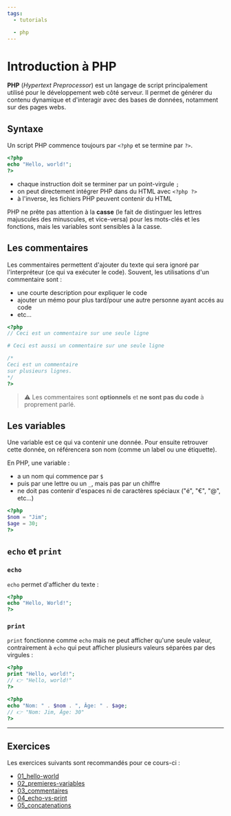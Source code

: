 ```yaml
---
tags:
  - tutorials

  - php
---
```


# Introduction à PHP

**PHP** (_Hypertext Preprocessor_) est un langage de script principalement utilisé pour le développement web côté serveur. Il permet de générer du contenu dynamique et d'interagir avec des bases de données, notamment sur des pages webs.

## Syntaxe

Un script PHP commence toujours par `<?php` et se termine par `?>`.

```php
<?php
echo "Hello, world!";
?>
```

- chaque instruction doit se terminer par un point-virgule `;`
- on peut directement intégrer PHP dans du HTML avec `<?php ?>`
- à l'inverse, les fichiers PHP peuvent contenir du HTML

PHP ne prête pas attention à la **casse** (le fait de distinguer les lettres majuscules des minuscules, et vice-versa) pour les mots-clés et les fonctions, mais les variables sont sensibles à la casse.

## Les commentaires

Les commentaires permettent d'ajouter du texte qui sera ignoré par l'interpréteur (ce qui va exécuter le code). Souvent, les utilisations d'un commentaire sont :

- une courte description pour expliquer le code
- ajouter un mémo pour plus tard/pour une autre personne ayant accés au code
- etc...

```php
<?php
// Ceci est un commentaire sur une seule ligne

# Ceci est aussi un commentaire sur une seule ligne

/*
Ceci est un commentaire
sur plusieurs lignes.
*/
?>
```

> ⚠️ Les commentaires sont **optionnels** et **ne sont pas du code** à proprement parlé.

## Les variables

Une variable est ce qui va contenir une donnée. Pour ensuite retrouver cette donnée, on référencera son nom (comme un label ou une étiquette).

En PHP, une variable :

- a un nom qui commence par `$`
- puis par une lettre ou un `_`, mais pas par un chiffre
- ne doit pas contenir d'espaces ni de caractères spéciaux ("é", "€", "@", etc...)

```php
<?php
$nom = "Jim";
$age = 30;
?>
```

## `echo` et `print`

### `echo`

`echo` permet d'afficher du texte :

```php
<?php
echo "Hello, World!";
?>
```

### `print`

`print` fonctionne comme `echo` mais ne peut afficher qu'une seule valeur, contrairement à `echo` qui peut afficher plusieurs valeurs séparées par des virgules :

```php
<?php
print "Hello, world!";
// 👉 "Hello, world!"
?>
```

```php
<?php
echo "Nom: " . $nom . ", Âge: " . $age;
// 👉 "Nom: Jim, Âge: 30"
?>
```

---

## Exercices

Les exercices suivants sont recommandés pour ce cours-ci :

- [01_hello-world](/exercices-php/01_hello-world/README.md)
- [02_premieres-variables](/exercices-php/02_premieres-variables/README.md)
- [03_commentaires](/exercices-php/03_commentaires/README.md)
- [04_echo-vs-print](/exercices-php/04_echo-vs-print/README.md)
- [05_concatenations](/exercices-php/05_concatenations/README.md)
